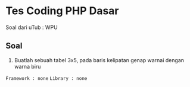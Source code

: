 # Tes Coding PHP Dasar

Soal dari uTub : WPU

## Soal

1. Buatlah sebuah tabel 3x5, pada baris kelipatan genap warnai dengan warna biru

`Framework : none`
`Library : none`
